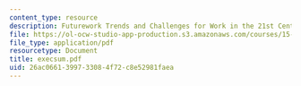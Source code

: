 ```yaml
---
content_type: resource
description: Futurework Trends and Challenges for Work in the 21st Century
file: https://ol-ocw-studio-app-production.s3.amazonaws.com/courses/15-343-managing-transformations-in-work-organizations-and-society-spring-2002/26ac0661399733084f72c8e52981faea_execsum.pdf
file_type: application/pdf
resourcetype: Document
title: execsum.pdf
uid: 26ac0661-3997-3308-4f72-c8e52981faea
---
```

